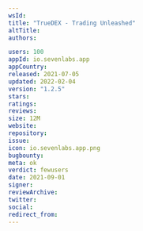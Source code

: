 ```yaml
---
wsId: 
title: "TrueDEX - Trading Unleashed"
altTitle: 
authors:

users: 100
appId: io.sevenlabs.app
appCountry: 
released: 2021-07-05
updated: 2022-02-04
version: "1.2.5"
stars: 
ratings: 
reviews: 
size: 12M
website: 
repository: 
issue: 
icon: io.sevenlabs.app.png
bugbounty: 
meta: ok
verdict: fewusers
date: 2021-09-01
signer: 
reviewArchive:
twitter: 
social:
redirect_from:
---
```



